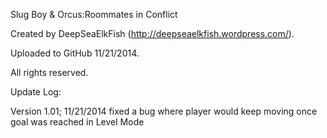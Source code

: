 Slug Boy & Orcus:Roommates in Conflict

Created by DeepSeaElkFish (http://deepseaelkfish.wordpress.com/).

Uploaded to GitHub 11/21/2014.

All rights reserved.

Update Log:

Version 1.01; 11/21/2014
  fixed a bug where player would keep moving once goal was reached in Level Mode
